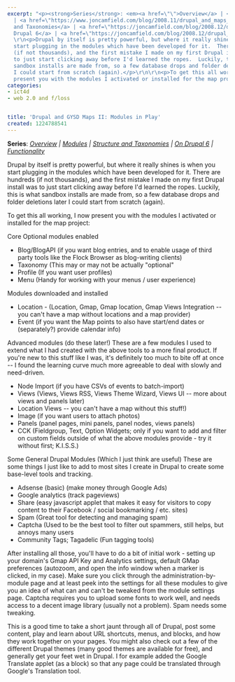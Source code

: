 ```yaml
---
excerpt: "<p><strong>Series</strong>: <em><a href=\"\">Overview</a> | <a href=\"https://www.joncamfield.com/blog/2008.10/drupal_and_maps_ii_modules_in_1.html\">Modules</a>
  | <a href=\"https://www.joncamfield.com/blog/2008.11/drupal_and_maps_iii_getting_di.html\">Structure
  and Taxonomies</a> | <a href=\"https://joncamfield.com/blog/2008.12/drupal_mapping_iii5_moving_up.html\">On
  Drupal 6</a> | <a href=\"https://joncamfield.com/blog/2008.12/drupal_mapping_iv_filtering_an.html\">Functionality</a></em></p>\r\n
  \r\n<p>Drupal by itself is pretty powerful, but where it really shines is when you
  start plugging in the modules which have been developed for it.  There are hundreds
  (if not thousands), and the first mistake I made on my first Drupal install was
  to just start clicking away before I'd learned the ropes.  Luckily, this is what
  sandbox installs are made from, so a few database drops and folder deletions later
  I could start from scratch (again).</p>\r\n\r\n<p>To get this all working, I now
  present you with the modules I activated or installed for the map project:</p>"
categories:
- ict4d
- web 2.0 and f/loss


title: 'Drupal and GYSD Maps II: Modules in Play'
created: 1224788541
---
```

<p><strong>Series</strong>: <em><a href="">Overview</a> | <a href="https://www.joncamfield.com/blog/2008.10/drupal_and_maps_ii_modules_in_1.html">Modules</a> | <a href="https://www.joncamfield.com/blog/2008.11/drupal_and_maps_iii_getting_di.html">Structure and Taxonomies</a> | <a href="https://joncamfield.com/blog/2008.12/drupal_mapping_iii5_moving_up.html">On Drupal 6</a> | <a href="https://joncamfield.com/blog/2008.12/drupal_mapping_iv_filtering_an.html">Functionality</a></em></p>
 
<p>Drupal by itself is pretty powerful, but where it really shines is when you start plugging in the modules which have been developed for it.  There are hundreds (if not thousands), and the first mistake I made on my first Drupal install was to just start clicking away before I'd learned the ropes.  Luckily, this is what sandbox installs are made from, so a few database drops and folder deletions later I could start from scratch (again).</p>

<p>To get this all working, I now present you with the modules I activated or installed for the map project:</p>

Core Optional modules enabled
<ul>
<li>Blog/BlogAPI (if you want blog entries, and to enable usage of third party tools like the Flock Browser as blog-writing clients)</li>
<li>Taxonomy (This may or may not be actually "optional"</li>
<li>Profile (If you want user profiles)</li>
<li>Menu (Handy for working with your menus / user experience)</li>
</ul>
Modules downloaded and installed
<ul><li>Location - (Location, Gmap, Gmap location, Gmap Views Integration -- you can't have a map without locations and a map provider)</li>
<li>Event (if you want the Map points to also have start/end dates or (separately?) provide calendar info)</li>
</ul>
Advanced modules (do these later!)
These are a few modules I used to extend what I had created with the above tools to a more final product.  If you're new to this stuff like I was, it's definitely too much to bite off at once -- I found the learning curve much more agreeable to deal with slowly and need-driven.  
<ul>
<li>Node Import (if you have CSVs of events to batch-import)</li>
<li>Views  (Views, Views RSS, Views Theme Wizard, Views UI -- more about views and panels later)</li>
<li>Location Views -- you can't have a map without this stuff!)</li>
<li>Image (if you want users to attach photos)</li>
<li>Panels (panel pages, mini panels, panel nodes, views panels)</li>
<li>CCK (Fieldgroup, Text, Option Widgets; only if you want to add and filter on custom fields outside of what the above modules provide - try it without first; K.I.S.S.)</li>
</ul>
Some General Drupal Modules (Which I just think are useful)
These are some things I just like to add to most sites I create in Drupal to create some base-level tools and tracking.
<ul>
<li>Adsense (basic) (make money through Google Ads)</li>
<li>Google analytics (track pageviews)</li>
<li>Share (easy javascript applet that makes it easy for visitors to copy content to their Facebook / social bookmarking / etc. sites)</li>
<li>Spam (Great tool for detecting and managing spam)</li>
<li>Captcha (Used to be the best tool to filter out spammers, still helps, but annoys many users</li>
<li>Community Tags; Tagadelic (Fun tagging tools)</li></ul>

<p>After installing all those, you'll have to do a bit of initial work - setting up your domain's Gmap API Key and Analytics settings, default GMap preferences (autozoom, and open the info window when a marker is clicked, in my case).  Make sure you click through the administration-by-module page and at least peek into the settings for all these modules to give you an idea of what can and can't be tweaked from the module settings page.  Captcha requires you to upload some fonts to work well, and needs access to a decent image library (usually not a problem).  Spam needs some tweaking.</p>

<p>This is a good time to take a short jaunt through all of Drupal, post some content, play and learn about URL shortcuts, menus, and blocks, and how they work together on your pages.  You might also check out a few of the different Drupal themes (many good themes are available for free), and generally get your feet wet in Drupal.  I for example added the Google Translate applet (as a block) so that any page could be translated through Google's Translation tool. </p>
